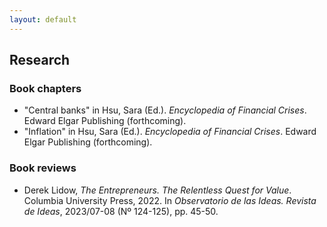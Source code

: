 ```yaml
---
layout: default
---
```


## Research

### Book chapters
- "Central banks" in Hsu, Sara (Ed.). *Encyclopedia of Financial Crises*. Edward Elgar Publishing (forthcoming).
- "Inflation" in Hsu, Sara (Ed.). *Encyclopedia of Financial Crises*. Edward Elgar Publishing (forthcoming).

### Book reviews

- Derek Lidow, *The Entrepreneurs. The Relentless Quest for Value*. Columbia University Press, 2022. In *Observatorio de las Ideas. Revista de Ideas*, 2023/07-08 (Nº 124-125), pp. 45-50.

<!--### Peer-reviewed articles-->
<!--### Working papers-->


